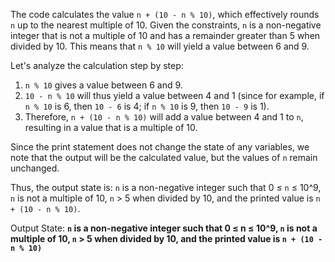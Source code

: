 The code calculates the value `n + (10 - n % 10)`, which effectively rounds `n` up to the nearest multiple of 10. Given the constraints, `n` is a non-negative integer that is not a multiple of 10 and has a remainder greater than 5 when divided by 10. This means that `n % 10` will yield a value between 6 and 9.

Let's analyze the calculation step by step:

1. `n % 10` gives a value between 6 and 9.
2. `10 - n % 10` will thus yield a value between 4 and 1 (since for example, if `n % 10` is 6, then `10 - 6` is 4; if `n % 10` is 9, then `10 - 9` is 1).
3. Therefore, `n + (10 - n % 10)` will add a value between 4 and 1 to `n`, resulting in a value that is a multiple of 10.

Since the print statement does not change the state of any variables, we note that the output will be the calculated value, but the values of `n` remain unchanged.

Thus, the output state is: `n` is a non-negative integer such that 0 ≤ `n` ≤ 10^9, `n` is not a multiple of 10, `n` > 5 when divided by 10, and the printed value is `n + (10 - n % 10)`.

Output State: **`n` is a non-negative integer such that 0 ≤ n ≤ 10^9, `n` is not a multiple of 10, `n` > 5 when divided by 10, and the printed value is `n + (10 - n % 10)`**